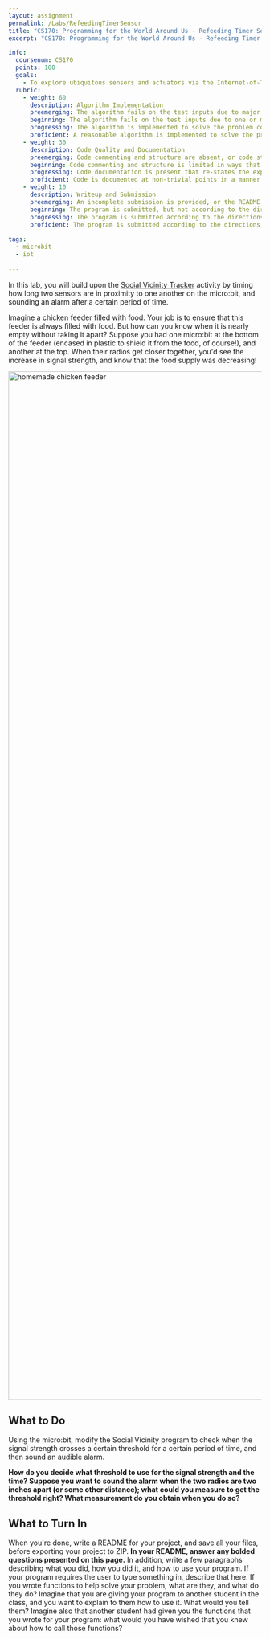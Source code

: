 ```yaml
---
layout: assignment
permalink: /Labs/RefeedingTimerSensor
title: "CS170: Programming for the World Around Us - Refeeding Timer Sensor"
excerpt: "CS170: Programming for the World Around Us - Refeeding Timer Sensor"

info:
  coursenum: CS170
  points: 100
  goals:
    - To explore ubiquitous sensors and actuators via the Internet-of-Things
  rubric:
    - weight: 60
      description: Algorithm Implementation
      preemerging: The algorithm fails on the test inputs due to major issues, or the program fails to compile and/or run
      beginning: The algorithm fails on the test inputs due to one or more minor issues
      progressing: The algorithm is implemented to solve the problem correctly according to given test inputs, but would fail if executed in a general case due to a minor issue or omission in the algorithm design or implementation
      proficient: A reasonable algorithm is implemented to solve the problem which correctly solves the problem according to the given test inputs, and would be reasonably expected to solve the problem in the general case
    - weight: 30
      description: Code Quality and Documentation
      preemerging: Code commenting and structure are absent, or code structure departs significantly from best practice, and/or the code departs significantly from the style guide
      beginning: Code commenting and structure is limited in ways that reduce the readability of the program, and/or there are minor departures from the style guide
      progressing: Code documentation is present that re-states the explicit code definitions, and/or code is written that mostly adheres to the style guide
      proficient: Code is documented at non-trivial points in a manner that enhances the readability of the program, and code is written according to the style guide
    - weight: 10
      description: Writeup and Submission
      preemerging: An incomplete submission is provided, or the README file submitted is blank
      beginning: The program is submitted, but not according to the directions in one or more ways (for example, because it is lacking a readme writeup or missing answers to written questions)
      progressing: The program is submitted according to the directions with a minor omission or correction needed, including a readme writeup describing the solution and answering nearly all questions posed in the instructions
      proficient: The program is submitted according to the directions, including a readme writeup describing the solution and answering all questions posed in the instructions
    
tags:
  - microbit
  - iot
  
---
```


In this lab, you will build upon the [Social Vicinity Tracker](../Activities/SocialVicinity) activity by timing how long two sensors are in proximity to one another on the micro:bit, and sounding an alarm after a certain period of time.

Imagine a chicken feeder filled with food.  Your job is to ensure that this feeder is always filled with food.  But how can you know when it is nearly empty without taking it apart?  Suppose you had one micro:bit at the bottom of the feeder (encased in plastic to shield it from the food, of course!), and another at the top.  When their radios get closer together, you'd see the increase in signal strength, and know that the food supply was decreasing! 

<!-- CC 2.0 License https://creativecommons.org/licenses/by/2.0/ -->
<a data-flickr-embed="true" href="https://www.flickr.com/photos/11921146@N03/4436519654" title="homemade chicken feeder"><img src="https://live.staticflickr.com/4065/4436519654_ebbfa9767a_k.jpg" width="1365" height="2048" alt="homemade chicken feeder"></a><script async src="//embedr.flickr.com/assets/client-code.js" charset="utf-8"></script>

## What to Do
Using the micro:bit, modify the Social Vicinity program to check when the signal strength crosses a certain threshold for a certain period of time, and then sound an audible alarm.

**How do you decide what threshold to use for the signal strength and the time?  Suppose you want to sound the alarm when the two radios are two inches apart (or some other distance); what could you measure to get the threshold right?  What measurement do you obtain when you do so?**

## What to Turn In

When you're done, write a README for your project, and save all your files, before exporting your project to ZIP.  **In your README, answer any bolded questions presented on this page.**  In addition, write a few paragraphs describing what you did, how you did it, and how to use your program.  If your program requires the user to type something in, describe that here.  If you wrote functions to help solve your problem, what are they, and what do they do?  Imagine that you are giving your program to another student in the class, and you want to explain to them how to use it.  What would you tell them?  Imagine also that another student had given you the functions that you wrote for your program: what would you have wished that you knew about how to call those functions?